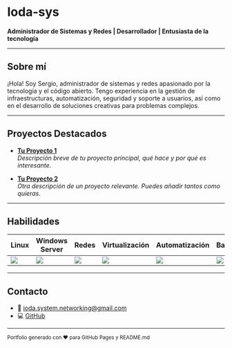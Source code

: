 # Ioda-sys
**Administrador de Sistemas y Redes | Desarrollador | Entusiasta de la tecnología**

---

## Sobre mí

¡Hola! Soy Sergio, administrador de sistemas y redes apasionado por la tecnología y el código abierto. Tengo experiencia en la gestión de infraestructuras, automatización, seguridad y soporte a usuarios, así como en el desarrollo de soluciones creativas para problemas complejos.

---

## Proyectos Destacados

- [**Tu Proyecto 1**](https://github.com/Ioda-sys/tu-proyecto-1)  
  _Descripción breve de tu proyecto principal, qué hace y por qué es interesante._

- [**Tu Proyecto 2**](https://github.com/Ioda-sys/tu-proyecto-2)  
  _Otra descripción de un proyecto relevante. Puedes añadir tantos como quieras._

---

## Habilidades

| Linux | Windows Server | Redes | Virtualización | Automatización | Bash | Python | Git |
|-------|----------------|-------|----------------|----------------|------|--------|-----|
| ![](https://img.shields.io/badge/Linux-FCC624?style=flat&logo=linux&logoColor=black) | ![](https://img.shields.io/badge/Windows_Server-0078D6?style=flat&logo=windows&logoColor=white) | ![](https://img.shields.io/badge/Redes-00599C?style=flat) | ![](https://img.shields.io/badge/VMware-607078?style=flat&logo=vmware&logoColor=white) | ![](https://img.shields.io/badge/Automatización-2C3539?style=flat) | ![](https://img.shields.io/badge/Bash-4EAA25?style=flat&logo=gnubash&logoColor=white) | ![](https://img.shields.io/badge/Python-3776AB?style=flat&logo=python&logoColor=white) | ![](https://img.shields.io/badge/Git-F05032?style=flat&logo=git&logoColor=white) |

---

## Contacto

- 📧 [ioda.system.networking@gmail.com](mailto:ioda.system.networking@gmail.com)
- 💻 [GitHub](https://github.com/Ioda-sys)
<!-- Agrega aquí LinkedIn, Twitter, etc. -->

---

<sub>Portfolio generado con ❤️ para GitHub Pages y README.md</sub>
